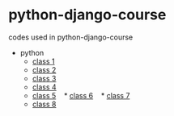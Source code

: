 # python-django-course
codes used in python-django-course

* python
    * [class 1](python/class-1/README.md)
    * [class 2](python/class-2/README.md)
    * [class 3](python/class-3/README.md)
    * [class 4](python/class-4/README.md)
    * [class 5](python/class-5/README.md)
    * [class 6](python/class-6/README.md)
    * [class 7](python/class-7/README.md)
    * [class 8](python/class-8/README.md)
